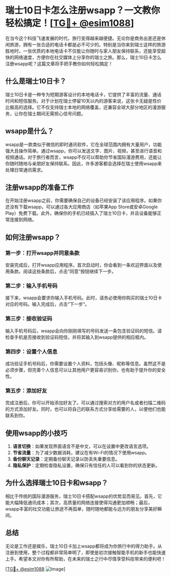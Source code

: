 # 瑞士10日卡怎么注册wsapp？一文教你轻松搞定！[[TG💪+ @esim1088](https://t.me/s/esim1088)]

在当今这个科技飞速发展的时代，旅行变得越来越便捷。无论你是商务出差还是休闲旅游，拥有一张合适的电话卡都是必不可少的。特别是当你来到瑞士这样的旅游胜地时，一张优质的本地电话卡不仅能让你随时与家人朋友保持联系，还能享受超快的网络速度，方便你在社交媒体上分享你的瑞士之旅。那么，瑞士10日卡怎么注册wsapp呢？这篇文章将手把手教你如何轻松搞定！

## 什么是瑞士10日卡？

瑞士10日卡是一种专为短期游客设计的本地电话卡，它提供了丰富的流量、通话时间和短信服务。对于计划在瑞士停留10天以内的游客来说，这张卡无疑是性价比极高的选择。它不仅支持瑞士本地的网络覆盖，还兼容全球大部分地区的漫游服务，让你在瑞士期间无需担心信号问题。

## wsapp是什么？

wsapp是一款类似于微信的即时通讯软件，它在全球范围内拥有大量用户，功能强大且操作简单。通过wsapp，你可以发送文字、图片、视频，甚至进行语音和视频通话。对于旅行者而言，wsapp不仅可以帮助你节省国际漫游费用，还能让你随时随地与亲朋好友保持联系。因此，许多游客都会选择在瑞士使用wsapp来处理日常通讯需求。

## 注册wsapp的准备工作

在开始注册wsapp之前，你需要确保自己的设备已经安装了该应用程序。如果你还没有下载wsapp，可以通过各大应用商店（如苹果App Store或安卓Google Play）免费下载。此外，确保你的手机已经插入了瑞士10日卡，并且设备能够正常连接到网络。

## 如何注册wsapp？

### 第一步：打开wsapp并同意条款

安装完成后，打开wsapp应用程序。首次启动时，你会看到一条欢迎界面以及使用条款。阅读这些条款后，点击“同意”按钮继续下一步。

### 第二步：输入手机号码

接下来，wsapp会要求你输入手机号码。此时，请务必使用你购买的瑞士10日卡对应的号码。输入完成后，点击“下一步”。

### 第三步：接收验证码

输入手机号码后，wsapp会向你刚刚填写的号码发送一条包含验证码的短信。请检查手机是否接收到验证码短信，并将其输入到wsapp提供的相应框内。

### 第四步：设置个人信息

成功验证手机号码后，你需要设置个人资料，包括头像、昵称等信息。虽然这不是必须步骤，但完善个人信息可以让其他用户更容易识别你，也有助于提升你的安全性。

### 第五步：添加好友

完成注册后，你可以开始添加好友了。可以通过搜索对方的用户名或者扫描二维码的方式添加好友。同时，也可以将自己的联系方式分享给需要的人，以便他们也能联系到你。

## 使用wsapp的小技巧

1. **语言切换**：如果发现界面语言不是中文，可以在设置中更改语言选项。
2. **节省流量**：为了减少数据消耗，建议在有Wi-Fi的情况下使用wsapp。
3. **备份聊天记录**：定期备份聊天记录以防丢失重要信息。
4. **隐私保护**：定期检查隐私设置，确保只有信任的人可以看到你的状态更新。

## 为什么选择瑞士10日卡和wsapp？

相比于传统的国际漫游服务，瑞士10日卡搭配wsapp的优势显而易见。首先，它能大幅降低通讯成本；其次，高质量的网络连接使得沟通更加顺畅；最后，wsapp丰富的社交功能让旅途不再孤单，随时随地都能与远方的朋友分享美好瞬间。

## 总结

无论是工作还是娱乐，瑞士10日卡加上wsapp都将成为你旅行中的得力助手。从注册到使用，整个过程都非常简单明了，即使是初次接触智能手机的新手也能快速上手。希望本文对你有所帮助，在未来的瑞士之行中尽情享受科技带来的便利吧！

[[TG💪+ @esim1088](https://t.me/s/esim1088) ![Image](https://i.postimg.cc/4NQfJmqS/Snipaste-2025-05-13-00-14-12.png)]